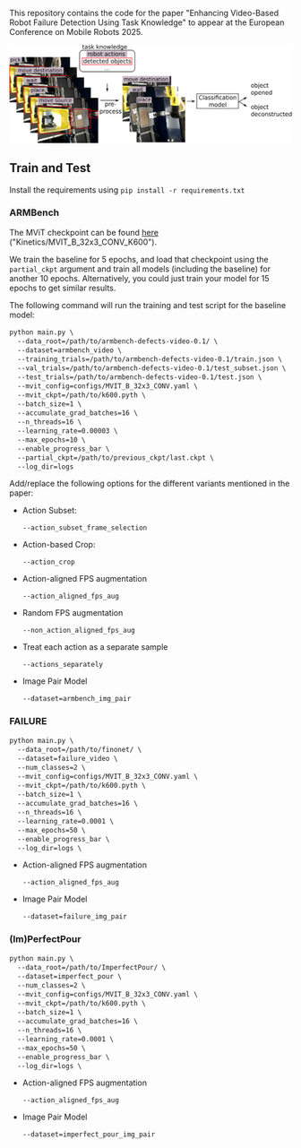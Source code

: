 This repository contains the code for the paper "Enhancing Video-Based Robot Failure Detection Using Task Knowledge" to appear at the European Conference on Mobile Robots 2025.

![Concept](docs/concept.svg)

## Train and Test
Install the requirements using `pip install -r requirements.txt`

### ARMBench

The MViT checkpoint can be found [here](https://github.com/facebookresearch/SlowFast/blob/main/MODEL_ZOO.md) ("Kinetics/MVIT_B_32x3_CONV_K600").

We train the baseline for 5 epochs, and load that checkpoint using the `partial_ckpt` argument and train all models (including the baseline) for another 10 epochs. Alternatively, you could just train your model for 15 epochs to get similar results.

The following command will run the training and test script for the baseline model:
```
python main.py \
  --data_root=/path/to/armbench-defects-video-0.1/ \
  --dataset=armbench_video \
  --training_trials=/path/to/armbench-defects-video-0.1/train.json \
  --val_trials=/path/to/armbench-defects-video-0.1/test_subset.json \
  --test_trials=/path/to/armbench-defects-video-0.1/test.json \
  --mvit_config=configs/MVIT_B_32x3_CONV.yaml \
  --mvit_ckpt=/path/to/k600.pyth \
  --batch_size=1 \
  --accumulate_grad_batches=16 \
  --n_threads=16 \
  --learning_rate=0.00003 \
  --max_epochs=10 \
  --enable_progress_bar \
  --partial_ckpt=/path/to/previous_ckpt/last.ckpt \
  --log_dir=logs

```
Add/replace the following options for the different variants mentioned in the paper:

* Action Subset:
    ```
    --action_subset_frame_selection
    ```

* Action-based Crop:
    ```
    --action_crop
    ```
* Action-aligned FPS augmentation
    ```
    --action_aligned_fps_aug
    ```
* Random FPS augmentation
    ```
    --non_action_aligned_fps_aug
    ```
* Treat each action as a separate sample
    ```
    --actions_separately
    ```
* Image Pair Model
    ```
    --dataset=armbench_img_pair
    ```

### FAILURE
```
python main.py \
  --data_root=/path/to/finonet/ \
  --dataset=failure_video \
  --num_classes=2 \
  --mvit_config=configs/MVIT_B_32x3_CONV.yaml \
  --mvit_ckpt=/path/to/k600.pyth \
  --batch_size=1 \
  --accumulate_grad_batches=16 \
  --n_threads=16 \
  --learning_rate=0.0001 \
  --max_epochs=50 \
  --enable_progress_bar \
  --log_dir=logs \
```

* Action-aligned FPS augmentation
    ```
    --action_aligned_fps_aug
    ```

* Image Pair Model
    ```
    --dataset=failure_img_pair
    ```

### (Im)PerfectPour
```
python main.py \
  --data_root=/path/to/ImperfectPour/ \
  --dataset=imperfect_pour \
  --num_classes=2 \
  --mvit_config=configs/MVIT_B_32x3_CONV.yaml \
  --mvit_ckpt=/path/to/k600.pyth \
  --batch_size=1 \
  --accumulate_grad_batches=16 \
  --n_threads=16 \
  --learning_rate=0.0001 \
  --max_epochs=50 \
  --enable_progress_bar \
  --log_dir=logs \
```

* Action-aligned FPS augmentation
    ```
    --action_aligned_fps_aug
    ```

* Image Pair Model
    ```
    --dataset=imperfect_pour_img_pair
    ```
